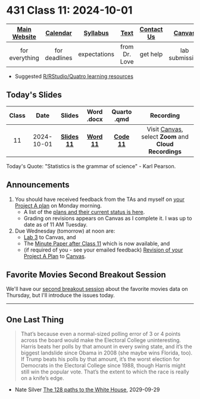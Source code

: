 # 431 Class 11: 2024-10-01

[Main Website](https://thomaselove.github.io/431-2024/) | [Calendar](https://thomaselove.github.io/431-2024/calendar.html) | [Syllabus](https://thomaselove.github.io/431-syllabus-2024/) | [Text](https://thomaselove.github.io/431-book/) | [Contact Us](https://thomaselove.github.io/431-2024/contact.html) | [Canvas](https://canvas.case.edu) | [Data and Code](https://github.com/THOMASELOVE/431-data)
:-----------: | :--------------: | :----------: | :---------: | :-------------: | :-----------: | :------------:
for everything | for deadlines | expectations | from Dr. Love | get help | lab submission | for downloads

- Suggested [R/RStudio/Quatro learning resources](https://thomaselove.github.io/431-2024/resources.html)

## Today's Slides

Class | Date | Slides | Word .docx | Quarto .qmd | Recording
:---: | :--------: | :------: | :------: | :------: | :-------------:
11 | 2024-10-01 | **[Slides 11](https://thomaselove.github.io/431-slides-2024/class11.html)** | **[Word 11](https://thomaselove.github.io/431-slides-2024/class11w.docx)** | **[Code 11](https://github.com/THOMASELOVE/431-slides-2024/blob/main/class11.qmd)** | Visit [Canvas](https://canvas.case.edu/), select **Zoom** and **Cloud Recordings**

Today's Quote: "Statistics is the grammar of science" - Karl Pearson.

## Announcements

1. You should have received feedback from the TAs and myself on [your Project A plan](https://thomaselove.github.io/431-projectA-2024/plan.html#grading-the-project-a-plan) on Monday morning.
    - A list of the [plans and their current status is here](https://github.com/THOMASELOVE/431-classes-2024/blob/main/projectA/projectA_teams.md).
    - Grading on revisions appears on Canvas as I complete it. I was up to date as of 11 AM Tuesday.
2. Due Wednesday (tomorrow) at noon are:
    - [Lab 3](https://github.com/THOMASELOVE/431-labs-2024/tree/main/lab3) to Canvas, and
    - The [Minute Paper after Class 11](https://bit.ly/431-2024-minute-11) which is now available, and
    - (if required of you - see your emailed feedback) [Revision of your Project A Plan](https://thomaselove.github.io/431-projectA-2024/plan.html#grading-the-project-a-plan) to [Canvas](https://canvas.case.edu/).

## Favorite Movies Second Breakout Session

We'll have our [second breakout session](https://github.com/THOMASELOVE/431-classes-2024/blob/main/movies/breakout2.md) about the favorite movies data on Thursday, but I'll introduce the issues today.

--------

## One Last Thing

> That’s because even a normal-sized polling error of 3 or 4 points across the board would make the Electoral College uninteresting. Harris beats her polls by that amount in every swing state, and it’s the biggest landslide since Obama in 2008 (she maybe wins Florida, too). If Trump beats his polls by that amount, it’s the worst election for Democrats in the Electoral College since 1988, though Harris might still win the popular vote. That’s the extent to which the race is really on a knife’s edge.

- Nate Silver [The 128 paths to the White House](https://www.natesilver.net/), 2029-09-29

